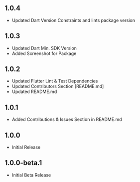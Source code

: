## 1.0.4

- Updated Dart Version Constraints and lints package version

## 1.0.3

- Updated Dart Min. SDK Version
- Added Screenshot for Package

## 1.0.2

- Updated Flutter Lint & Test Dependencies
- Updated Contributors Section [README.md]
- Updated README.md

## 1.0.1

- Added Contributions & Issues Section in README.md

## 1.0.0

- Initial Release

## 1.0.0-beta.1

- Initial Beta Release

